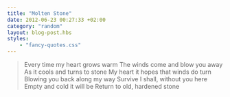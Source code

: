 ```yaml
---
title: "Molten Stone"
date: 2012-06-23 00:27:33 +02:00
category: "random"
layout: blog-post.hbs
styles:
    - "fancy-quotes.css"
---
```


> Every time my heart grows warm
> The winds come and blow you away
> As it cools and turns to stone
> My heart it hopes that winds do turn
> Blowing you back along my way
> Survive I shall, without you here
> Empty and cold it will be
> Return to old, hardened stone
